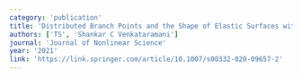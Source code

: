 ```yaml
---
category: 'publication'
title: 'Distributed Branch Points and the Shape of Elastic Surfaces with Constant Negative Curvature'
authors: ['TS', 'Shankar C Venkataramani']
journal: 'Journal of Nonlinear Science'
year: '2021'
link: 'https://link.springer.com/article/10.1007/s00332-020-09657-2'
---
```

